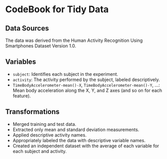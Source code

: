 # CodeBook for Tidy Data

## Data Sources
The data was derived from the Human Activity Recognition Using Smartphones Dataset Version 1.0.

## Variables
- `subject`: Identifies each subject in the experiment.
- `activity`: The activity performed by the subject, labeled descriptively.
- `TimeBodyAccelerometer-mean()-X`, `TimeBodyAccelerometer-mean()-Y`, ...: Mean body acceleration along the X, Y, and Z axes (and so on for each feature).

## Transformations
- Merged training and test data.
- Extracted only mean and standard deviation measurements.
- Applied descriptive activity names.
- Appropriately labeled the data with descriptive variable names.
- Created an independent dataset with the average of each variable for each subject and activity.

